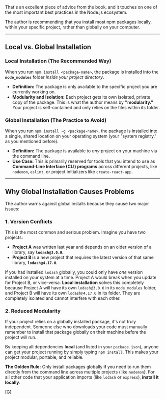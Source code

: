 That's an excellent piece of advice from the book, and it touches on one of the most important best practices in the Node.js ecosystem.

The author is recommending that you install most npm packages locally, within your specific project, rather than globally on your computer.

---

## Local vs. Global Installation

### Local Installation (The Recommended Way)

When you run `npm install <package-name>`, the package is installed into the **`node_modules`** folder *inside your project directory*.

* **Definition:** The package is only available to the specific project you are currently working on.
* **Modularity and Isolation:** Each project gets its own isolated, private copy of the package. This is what the author means by **"modularity."** Your project is self-contained and only relies on the files within its folder.

### Global Installation (The Practice to Avoid)

When you run `npm install -g <package-name>`, the package is installed into a single, shared location on your operating system (your "system registry," as you mentioned before).

* **Definition:** The package is available to *any* project on your machine via the command line.
* **Use Case:** This is primarily reserved for tools that you intend to use as **Command-Line Interface (CLI) programs** across different projects, like `nodemon`, `eslint`, or project initializers like `create-react-app`.

---

## Why Global Installation Causes Problems

The author warns against global installs because they cause two major issues:

### 1. Version Conflicts

This is the most common and serious problem. Imagine you have two projects:

* **Project A** was written last year and depends on an older version of a library, say **`lodash@3.0.0`**.
* **Project B** is a new project that requires the latest version of that same library, **`lodash@4.17.0`**.

If you had installed `lodash` globally, you could only have *one* version installed on your system at a time. Project A would break when you update for Project B, or vice-versa. **Local installation** solves this completely because Project A will have its own `lodash@3.0.0` in its `node_modules` folder, and Project B will have its own `lodash@4.17.0` in its folder. They are completely isolated and cannot interfere with each other.

### 2. Reduced Modularity

If your project relies on a globally installed package, it's not truly independent. Someone else who downloads your code must manually remember to install that package globally on their machine before the project will run.

By keeping all dependencies **local** (and listed in your `package.json`), anyone can get your project running by simply typing `npm install`. This makes your project modular, portable, and reliable.

**The Golden Rule:** Only install packages globally if you need to run them directly from the command line across multiple projects (like `nodemon`). For all other code that your application imports (like `lodash` or `express`), **install it locally**.

[G]
